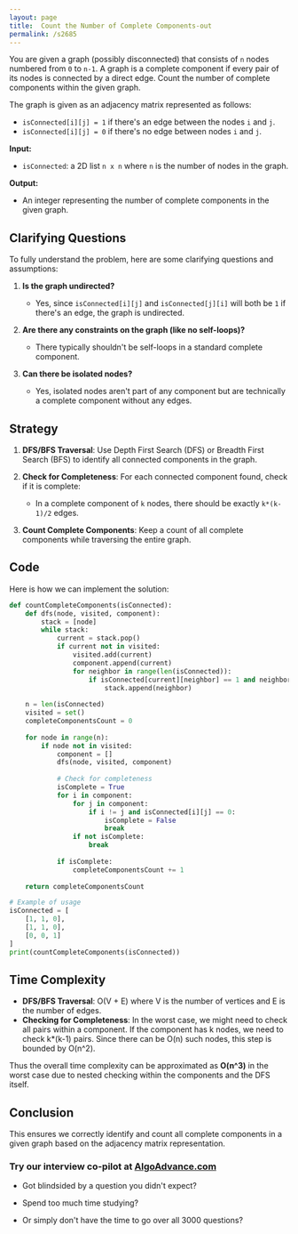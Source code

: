 ```yaml
---
layout: page
title:  Count the Number of Complete Components-out
permalink: /s2685
---
```


You are given a graph (possibly disconnected) that consists of `n` nodes numbered from `0` to `n-1`. A graph is a complete component if every pair of its nodes is connected by a direct edge. Count the number of complete components within the given graph.

The graph is given as an adjacency matrix represented as follows:

- `isConnected[i][j] = 1` if there's an edge between the nodes `i` and `j`.
- `isConnected[i][j] = 0` if there's no edge between nodes `i` and `j`.

**Input:**
- `isConnected`: a 2D list `n x n` where `n` is the number of nodes in the graph.

**Output:**
- An integer representing the number of complete components in the given graph.

## Clarifying Questions

To fully understand the problem, here are some clarifying questions and assumptions:

1. **Is the graph undirected?**
   - Yes, since `isConnected[i][j]` and `isConnected[j][i]` will both be `1` if there's an edge, the graph is undirected.

2. **Are there any constraints on the graph (like no self-loops)?**
   - There typically shouldn't be self-loops in a standard complete component.

3. **Can there be isolated nodes?**
   - Yes, isolated nodes aren't part of any component but are technically a complete component without any edges.

## Strategy

1. **DFS/BFS Traversal**: Use Depth First Search (DFS) or Breadth First Search (BFS) to identify all connected components in the graph.

2. **Check for Completeness**: For each connected component found, check if it is complete:
    - In a complete component of `k` nodes, there should be exactly `k*(k-1)/2` edges.

3. **Count Complete Components**: Keep a count of all complete components while traversing the entire graph.

## Code

Here is how we can implement the solution:

```python
def countCompleteComponents(isConnected):
    def dfs(node, visited, component):
        stack = [node]
        while stack:
            current = stack.pop()
            if current not in visited:
                visited.add(current)
                component.append(current)
                for neighbor in range(len(isConnected)):
                    if isConnected[current][neighbor] == 1 and neighbor not in visited:
                        stack.append(neighbor)
    
    n = len(isConnected)
    visited = set()
    completeComponentsCount = 0
    
    for node in range(n):
        if node not in visited:
            component = []
            dfs(node, visited, component)
            
            # Check for completeness
            isComplete = True
            for i in component:
                for j in component:
                    if i != j and isConnected[i][j] == 0:
                        isComplete = False
                        break
                if not isComplete:
                    break
            
            if isComplete:
                completeComponentsCount += 1
    
    return completeComponentsCount

# Example of usage
isConnected = [
    [1, 1, 0],
    [1, 1, 0],
    [0, 0, 1]
]
print(countCompleteComponents(isConnected))
```

## Time Complexity

- **DFS/BFS Traversal**: O(V + E) where V is the number of vertices and E is the number of edges.
- **Checking for Completeness**: In the worst case, we might need to check all pairs within a component. If the component has k nodes, we need to check k*(k-1) pairs. Since there can be O(n) such nodes, this step is bounded by O(n^2).

Thus the overall time complexity can be approximated as **O(n^3)** in the worst case due to nested checking within the components and the DFS itself.

## Conclusion

This ensures we correctly identify and count all complete components in a given graph based on the adjacency matrix representation.


### Try our interview co-pilot at [AlgoAdvance.com](https://algoAdvance.com)

- Got blindsided by a question you didn't expect?

- Spend too much time studying?

- Or simply don't have the time to go over all 3000 questions?

